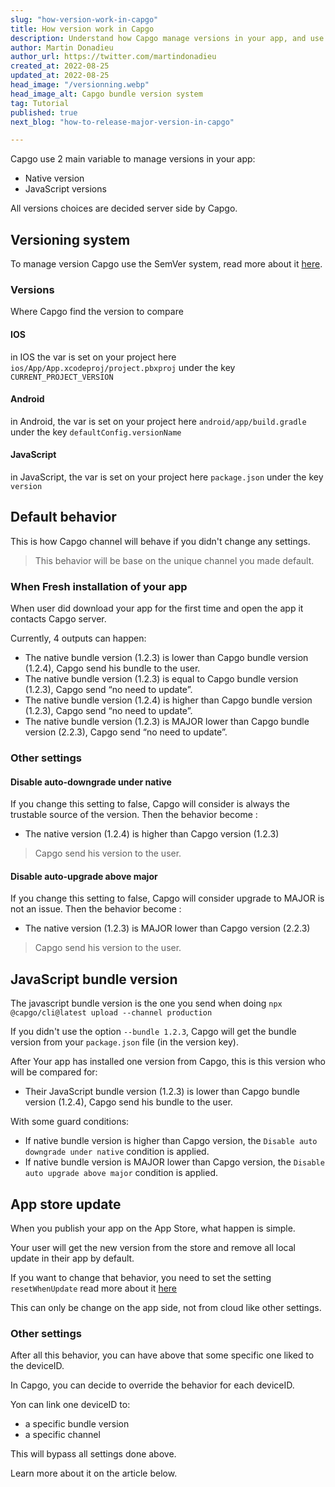 ```yaml
---
slug: "how-version-work-in-capgo"
title: How version work in Capgo
description: Understand how Capgo manage versions in your app, and use it at best. Learn the meaning of major, minor, patch.
author: Martin Donadieu
author_url: https://twitter.com/martindonadieu
created_at: 2022-08-25
updated_at: 2022-08-25
head_image: "/versionning.webp"
head_image_alt: Capgo bundle version system
tag: Tutorial
published: true
next_blog: "how-to-release-major-version-in-capgo"

---
```


Capgo use 2 main variable to manage versions in your app:
  - Native version
  - JavaScript versions

All versions choices are decided server side by Capgo.

## Versioning system

To manage version Capgo use the SemVer system, read more about it [here](https://semver.org/).
### Versions

Where Capgo find the version to compare

#### IOS

  in IOS the var is set on your project here `ios/App/App.xcodeproj/project.pbxproj` under the key `CURRENT_PROJECT_VERSION`

#### Android

  in Android, the var is set on your project here `android/app/build.gradle` under the key `defaultConfig.versionName`

#### JavaScript

  in JavaScript, the var is set on your project here `package.json` under the key `version`

## Default behavior

This is how Capgo channel will behave if you didn't change any settings.

> This behavior will be base on the unique channel you made default.

### When Fresh installation of your app
When user did download your app for the first time and open the app it contacts Capgo server.

Currently, 4 outputs can happen:
  - The native bundle version (1.2.3) is lower than Capgo bundle version (1.2.4), Capgo send his bundle to the user.
  - The native bundle version (1.2.3) is equal to Capgo bundle version (1.2.3), Capgo send “no need to update”.
  - The native bundle version (1.2.4) is higher than Capgo bundle version (1.2.3), Capgo send “no need to update”.
  - The native bundle version (1.2.3) is MAJOR lower than Capgo bundle version (2.2.3), Capgo send “no need to update”.

### Other settings

#### Disable auto-downgrade under native

If you change this setting to false, Capgo will consider is always the trustable source of the version.
Then the behavior become :
- The native version (1.2.4) is higher than Capgo version (1.2.3)

> Capgo send his version to the user.

#### Disable auto-upgrade above major

If you change this setting to false, Capgo will consider upgrade to MAJOR is not an issue.
Then the behavior become :
- The native version (1.2.3) is MAJOR lower than Capgo version (2.2.3)

> Capgo send his version to the user.

## JavaScript bundle version

The javascript bundle version is the one you send when doing `npx @capgo/cli@latest upload --channel production`

If you didn't use the option `--bundle 1.2.3`, Capgo will get the bundle version from your `package.json` file (in the version key).

After Your app has installed one version from Capgo, this is this version who will be compared for:
  - Their JavaScript bundle version (1.2.3) is lower than Capgo bundle version (1.2.4), Capgo send his bundle to the user.

With some guard conditions:
  - If native bundle version is higher than Capgo version, the `Disable auto downgrade under native` condition is applied.
  - If native bundle version is MAJOR lower than Capgo version, the `Disable auto upgrade above major` condition is applied.

## App store update

When you publish your app on the App Store, what happen is simple.

Your user will get the new version from the store and remove all local update in their app by default.

If you want to change that behavior, you need to set the setting `resetWhenUpdate` read more about it [here](https://docs.capgo.app/plugin/api#settings)

This can only be change on the app side, not from cloud like other settings.

### Other settings

After all this behavior, you can have above that some specific one liked to the deviceID.

In Capgo, you can decide to override the behavior for each deviceID.

Yon can link one deviceID to:
  - a specific bundle version
  - a specific channel

This will bypass all settings done above.

Learn more about it on the article below.